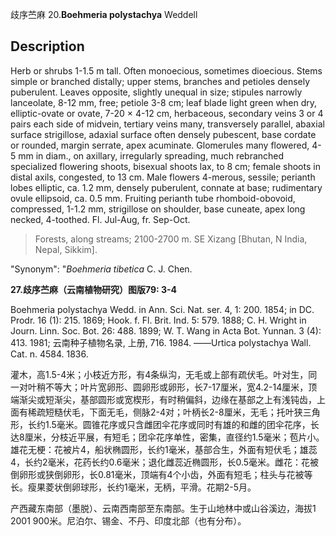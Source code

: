 歧序苎麻
20.**Boehmeria polystachya** Weddell

## Description
Herb or shrubs 1-1.5 m tall. Often monoecious, sometimes dioecious. Stems simple or branched distally; upper stems, branches and petioles densely puberulent. Leaves opposite, slightly unequal in size; stipules narrowly lanceolate, 8-12 mm, free; petiole 3-8 cm; leaf blade light green when dry, elliptic-ovate or ovate, 7-20 × 4-12 cm, herbaceous, secondary veins 3 or 4 pairs each side of midvein, tertiary veins many, transversely parallel, abaxial surface strigillose, adaxial surface often densely pubescent, base cordate or rounded, margin serrate, apex acuminate. Glomerules many flowered, 4-5 mm in diam., on axillary, irregularly spreading, much rebranched specialized flowering shoots, bisexual shoots lax, to 8 cm; female shoots in distal axils, congested, to 13 cm. Male flowers 4-merous, sessile; perianth lobes elliptic, ca. 1.2 mm, densely puberulent, connate at base; rudimentary ovule ellipsoid, ca. 0.5 mm. Fruiting perianth tube rhomboid-obovoid, compressed, 1-1.2 mm, strigillose on shoulder, base cuneate, apex long necked, 4-toothed. Fl. Jul-Aug, fr. Sep-Oct.


> Forests, along streams; 2100-2700 m. SE Xizang [Bhutan, N India, Nepal, Sikkim].

  "Synonym": "*Boehmeria* *tibetica* C. J. Chen.

**27.歧序苎麻（云南植物研究）图版79: 3-4**

Boehmeria polystachya Wedd. in Ann. Sci. Nat. ser. 4, 1: 200. 1854; in DC. Prodr. 16 (1): 215. 1869; Hook. f. Fl. Brit. Ind. 5: 579. 1888; C. H. Wright in Journ. Linn. Soc. Bot. 26: 488. 1899; W. T. Wang in Acta Bot. Yunnan. 3 (4): 413. 1981; 云南种子植物名录, 上册, 716. 1984. ——Urtica polystachya Wall. Cat. n. 4584. 1836.

灌木，高1.5-4米；小枝近方形，有4条纵沟，无毛或上部有疏伏毛。叶对生，同一对叶稍不等大；叶片宽卵形、圆卵形或卵形，长7-17厘米，宽4.2-14厘米，顶端渐尖或短渐尖，基部圆形或宽楔形，有时稍偏斜，边缘在基部之上有浅钝齿，上面有稀疏短糙伏毛，下面无毛，侧脉2-4对；叶柄长2-8厘米，无毛；托叶狭三角形，长约1.5毫米。圆锥花序或只含雌团伞花序或同时有雄的和雌的团伞花序，长达8厘米，分枝近平展，有短毛；团伞花序单性，密集，直径约1.5毫米；苞片小。雄花无梗：花被片4，船状椭圆形，长约1毫米，基部合生，外面有短伏毛；雄蕊4，长约2毫米，花药长约0.6毫米；退化雌蕊近椭圆形，长0.5毫米。雌花：花被倒卵形或狭倒卵形，长0.81毫米，顶端有4个小齿，外面有短毛；柱头与花被等长。瘦果菱状倒卵球形，长约1毫米，无柄，平滑。花期2-5月。

产西藏东南部（墨脱）、云南西南部至东南部。生于山地林中或山谷溪边，海拔1 2001 900米。尼泊尔、锡金、不丹、印度北部（也有分布）。
